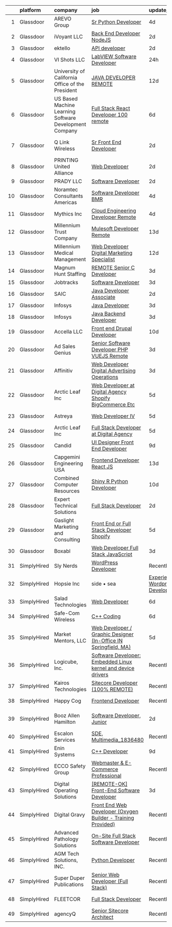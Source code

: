 

|    | platform    | company                                                | job                                                                                                                                                                                                                                                                                                                                                                                                                                                                                                                                                                                                                                                                                                                                                                                                                                                                                                                                                                                                                                                                                                                                                                                                                                                                                                                                                                            | update_time   | location                    |
|---:|:------------|:-------------------------------------------------------|:-------------------------------------------------------------------------------------------------------------------------------------------------------------------------------------------------------------------------------------------------------------------------------------------------------------------------------------------------------------------------------------------------------------------------------------------------------------------------------------------------------------------------------------------------------------------------------------------------------------------------------------------------------------------------------------------------------------------------------------------------------------------------------------------------------------------------------------------------------------------------------------------------------------------------------------------------------------------------------------------------------------------------------------------------------------------------------------------------------------------------------------------------------------------------------------------------------------------------------------------------------------------------------------------------------------------------------------------------------------------------------|:--------------|:----------------------------|
|  1 | Glassdoor   | AREVO Group                                            | [Sr  Python Developer](https://www.glassdoor.com/partner/jobListing.htm?pos=124&ao=1110586&s=58&guid=0000018113bee35b9e233072ec89438b&src=GD_JOB_AD&t=SR&vt=w&ea=1&cs=1_c83eb485&cb=1653893686523&jobListingId=1007892616573&cpc=9952A63AB06E78AD&jrtk=3-0-1g49rtos9r0f7801-1g49rtosoq0u9800-34f688351305055f--6NYlbfkN0BCLW45RZuRc772PykXY_iXs7CHdsEvuP3whbuRYvlLzUPBgski3_CRPHCklom68OvL3KnM_X_fkwMMdqwKOnhlTocy0t_uyQWnucOmXrMiBv1luTEZJX66s4bMsbSzNXV_j0DSjcU7CAMxzmCgY1y44yDy8TWYTBeu8fuaGJEzTExGj-2AV8GYlJ9xNTWO_Sb3YT4JJn2LPbr9heIglOqzDixdP4943iKKtCaN1BWFwvnK7oXJr76sDH6Atq6B-1tcL0pkrR_mCmbnDtboz1rROD2F11Aupe7gHSL9wMvXXVTHoAnA0THHMl7kzmN-dFGIBOUToqe1gl0ldsoIWcRALByprHJtqMbS70tgBjv0cU1ekXlkvNtj0nkiej2Fvr1dbztrcvq28AhGU3e5uQouR5ZeQ2LdwmypkHgCHYPO0zyKATYEE97AZLtpmnWm8IbDl38YfINAaoRjYxuDj8F37SIN1yagMQwXNfqKX3WW4qGN7vnGyGobmw7jb5GpldUuuxUsphYrqQ%3D%3D)                                                                                                                                                                                                                                                                                                                                                                                                                                                                                                    | 4d            | Remote                      |
|  2 | Glassdoor   | iVoyant LLC                                            | [Back End Developer  NodeJS ](https://www.glassdoor.com/partner/jobListing.htm?pos=117&ao=1110586&s=58&guid=0000018113bee35b9e233072ec89438b&src=GD_JOB_AD&t=SR&vt=w&ea=1&cs=1_c8f6133f&cb=1653893686522&jobListingId=1007898627594&cpc=7AD1D84939BBEEF3&jrtk=3-0-1g49rtos9r0f7801-1g49rtosoq0u9800-c31ee4cfa4448925--6NYlbfkN0Bs2Ofjd4OsgI7hEPIj0HwQ8E6hj0JPplSdKL0PTkrisDp5svAO3gy9WqkCxWh_9jX42kzT9IxjzMImroualrMDdta4yJFWZQeo5zlmgk6LOEJ3T8V3wlQcuDU6noQVMO4nRMFMBIveRSBiwKn8WXYH9cSCcnVNg-sFF3256WotZpkFt-8fqoReTzJOaaWZZPGMUJ90B-MOCm7oXX_gSma-41cto76dG5dpEqTjD1zdXOouMKWOq9gPy7StrRxECRecODFbo8KsOqmeCTGj5SjULM-xGeNF72kWCgIiM-BH8zCR9aK24puFvTE0DI-NcCEY2DBv9PNZxR3u4NwkMa3tR4xEh7dLACGdzGoeyICxko7GcUUUv_wX937AJYCFQNW9TrYwg48MVaVneOTpf47NziMs6kO5bpkLgv_Ni6zxodCvR_4Fk9yYONTsmr9aAUIlIhvL1cKiJDXXeUPD_TrtheSAnAMtbQxYEycyfkEK0TjgT05kJAPz_oOUbSvuD9TUKhuLZI4WPA%3D%3D)                                                                                                                                                                                                                                                                                                                                                                                                                                                                                             | 2d            | Remote                      |
|  3 | Glassdoor   | ektello                                                | [API developer](https://www.glassdoor.com/partner/jobListing.htm?pos=114&ao=1110586&s=58&guid=0000018113bee35b9e233072ec89438b&src=GD_JOB_AD&t=SR&vt=w&ea=1&cs=1_c11ae9fe&cb=1653893686522&jobListingId=1007898560013&cpc=34670CD602BE5E55&jrtk=3-0-1g49rtos9r0f7801-1g49rtosoq0u9800-499effc080e1b507--6NYlbfkN0CLjQmfy67UqlWxJvyH5uxFrQGBFL1cdeZdgq-fUlKTljvii19VO40o9hODfeR06z5VeUgGmXxwDd1apIz3q5bGrSyFsw2nVv8A9keZ_TV-YXdizNpzTxiyoEv-DYYeu7i0uAdRawfgv9BwPsqBCOdbji7-x1LgmFzzevUEsA-ff-qen00aE-ebt5rEZAWcOtpz8aIii8oTc6U1b4bsHDwQpwC2dPv3unfsDV-ljpyHyKoI67K6At538A6oISYUKwAKk75jscHRgJlaOdgvVJ8gSjye5AevLE3_xfKTVJddFgXxvokRGV2352krcxzkrszSw1FlQqvZtfys-YIZFP910hGghEKkJr9xgS6XstXES2rHo1f6g59JZ34s1-B6NQBUvkKh4dBVvK0qfZc6VXEp8-zbLfrrWmygl408Yz3sxe3gfuhmXH6YDlogNlW98hV643Z3qMP7kmv_77V85df2270ssD-bhY8vRpBa8RsrZRmwnXeHES3ScjR3gD_q1vU%3D)                                                                                                                                                                                                                                                                                                                                                                                                                                                                                                                         | 2d            | Remote                      |
|  4 | Glassdoor   | VI Shots  LLC                                          | [LabVIEW Software Developer](https://www.glassdoor.com/partner/jobListing.htm?pos=102&ao=1110586&s=58&guid=0000018113bee35b9e233072ec89438b&src=GD_JOB_AD&t=SR&vt=w&ea=1&cs=1_b11eae77&cb=1653893686519&jobListingId=1007900920507&cpc=693DC2A5C2508A76&jrtk=3-0-1g49rtos9r0f7801-1g49rtosoq0u9800-485cc1863e1893ed--6NYlbfkN0AY4guaBc_odNxnJHTncvfwFu86WvDwtbc_K-gSZc1x5Ih_q3JUlcq5DvrTZ3ggY3tshiZNBYfP1KfNbHrTV_aR9DRtSzy95jGuR3XGP0MZp0HpFzpkmLZ8SlvOny4o8UIz_9bYJNcS2f3Zk-LO05959jwF190g4DGkHrHXPu6Xv335EcYOBL6SVczGkbn7vTjlDs861kL4gjSMRQBUL2w2rt5kASD25kbpi3P570d9tdFjBZP2cBMIDb2w1XkJkv9PANP2k374GTnDwKD8TZ_W37HP1V58_ZkYWRf1sbB3fonH-M6MdtazlS_Yi3nsiwW3ETzyE_VOzDL0_D183DtHnpHFdrE2gZ8L-Fr6SSAz4Wx5GDsdNCXvV6Iari-idJisD8uD9hlMTHoutLa87L2UbboDkVgrMiDS5jBMTQ-BvJlLkhn-YWTkZCzVoGzSzptSe0_jxJnoLetiDqbnNO62VSL2-L4qhijz_ebR2MRJO_PdMwVmMByVo0A8JgiX8Vb3dP2j6iacvA%3D%3D)                                                                                                                                                                                                                                                                                                                                                                                                                                                                                              | 24h           | Remote                      |
|  5 | Glassdoor   | University of California Office of the President       | [JAVA DEVELOPER  REMOTE ](https://www.glassdoor.com/partner/jobListing.htm?pos=104&ao=1110586&s=58&guid=0000018113bee35b9e233072ec89438b&src=GD_JOB_AD&t=SR&vt=w&cs=1_344996e7&cb=1653893686519&jobListingId=1007870145143&cpc=96F8E6828E6A41D1&jrtk=3-0-1g49rtos9r0f7801-1g49rtosoq0u9800-8c72652d2de3cadb--6NYlbfkN0Dnp2LephtxTY1B2A7VcUmvmk8GRfnShLS39KpoUMWJLQ0obViC7tx8Ym6rWZ0XkFtFXskJN6u0YhB_JtnhyL_MUg5dxjzLcwnkBDxUlxpCtA8OxFalwu_E4e1aOuRg0l2dhGcseJy3frEr1WGkmRVeQwvNR_7iul-8xLy48amXYQcVP315a-PX5Nj8hDRJS01KXNVDHxKqmrrpoYICKmYSzOK-7mVDDDXr4woxasPa2KgZQ3JDMzq01UWQ_tcaSbGSme-BB9MRhohKM9nAyoot-xHux7SrkUQS8loWQpuOmi0ReUcIKwP-oznM6ZI9ZcAcVeLJMBdiH4mmQ_oXzD5QtbRFMd7mpAgicXahIwiujlh05QafQlCJFqsjv_i-2hE7VN3scgbXvUdkF0kvXPcuZFw51eQ6Jw13VpY6Ds2RbG4ASWIH4y8UzuL1QNYoSAo%3D)                                                                                                                                                                                                                                                                                                                                                                                                                                                                                                                                                                                    | 12d           | Oakland, CA                 |
|  6 | Glassdoor   | US Based Machine Learning Software Development Company | [Full Stack React Developer  100  remote ](https://www.glassdoor.com/partner/jobListing.htm?pos=129&ao=1110586&s=58&guid=0000018113bee35b9e233072ec89438b&src=GD_JOB_AD&t=SR&vt=w&ea=1&cs=1_fc56f9cf&cb=1653893686524&jobListingId=1007885699412&cpc=149B3D5996025BBA&jrtk=3-0-1g49rtos9r0f7801-1g49rtosoq0u9800-ddc8e17717378d8f--6NYlbfkN0CSV-gn3IqUyQ72S4DWqRNAWMOMkRukKFbbT1DZK8ueMgLdEnb96pBUgjiwA2JbuNGF0SpPxIIV7B10Cj4WLKlTt1pzhImccnjro4QjdqfPh_EcNdlNbWK3fYQw_a9ygKSY3mMBiLpWTjHQaXpX3fHXhGbYyXvDrVYDS_01Mmg_m-mkTCuoTKVb7FVSkXJChXyaAUcFnZ_H7ESXPc5zrh1hj2h5yVNJWigAL_ljKtl3KD2uHbQZHhhmjU381aKr88MogOkadB4Cko-Nwztldafu-JFGUxOhI5KaeB5OStErcRgwxhN1oaYf4RFu0xrho_b8DSio3R_mLdE5wvvALmgPzteTvnEYfbe5RRyNK__jSv6Y-XPfgY64nMAxSQysbTMHPF7mpiNEH1MrFnJPdNHV4UiB_8tpekIhVSeUgI3ljRKVfTtGX9b4x7zfbzwEns8CaDzWzB3n7oWhgrVvb_Y999wCfYqHkdOFy0bqPZG6U19cJuouuibs1XjNxUPHRZ3APFImWxJ5qRs1Mmww4fB1)                                                                                                                                                                                                                                                                                                                                                                                                                                                                            | 6d            | Remote                      |
|  7 | Glassdoor   | Q Link Wireless                                        | [Sr  Front End Developer](https://www.glassdoor.com/partner/jobListing.htm?pos=103&ao=1110586&s=58&guid=0000018113bee35b9e233072ec89438b&src=GD_JOB_AD&t=SR&vt=w&ea=1&cs=1_e2e6db5a&cb=1653893686519&jobListingId=1007899211822&cpc=601A4E6CD41B5281&jrtk=3-0-1g49rtos9r0f7801-1g49rtosoq0u9800-ed2c635e53c5a919--6NYlbfkN0C1n-7uwLBmXreK9Hz04i1NaXR3ByHk8AHoFYtQOHcuct8v_y8Q8Nx7VN8nEPBN_jboIi0IHUUn3UfwUUKdVW2VhENeeKnEx5kMZjYaVGmfZkc0yAv5v91p0Xw3eeruN3QXteC0skwkNIveu6TFRC0Vn1Ak93wupAfGKu1wfqPcmKw9eYs3q2-mFLvzmXnT4M_tfEuzyP5vcbefom-kHad5XWLmzQkvV4oJjqwoT95ViFFgsz0kZwipWmCQu6hfMn412YDAt7octjkui63xmWTMBLrU0k1x3h8uE643ZW5pzRq-40JCVYoY3Gx-ENDieADA_5xR5AXM_OtXG7u-VAIzpElCnjB8icgjKq87gHmfGW3dD34bs63PK0eHFEZ_Gq621zxSDGmXYOq7XX1cHU0onFaGCYMuI4eHkHJelFGToI84avJ3iOkYzo4ZAWUOUzkEfyV_3g_cmXv7T7DR950uxLhYViMcpOhnroR3k5xev5FRKgOm2uS_xM55ZFFqmPUvd8NbcfDQIA%3D%3D)                                                                                                                                                                                                                                                                                                                                                                                                                                                                                                 | 2d            | Fort Lauderdale, FL         |
|  8 | Glassdoor   | PRINTING United Alliance                               | [Web Developer](https://www.glassdoor.com/partner/jobListing.htm?pos=121&ao=1110586&s=58&guid=0000018113bee35b9e233072ec89438b&src=GD_JOB_AD&t=SR&vt=w&ea=1&cs=1_76bde718&cb=1653893686523&jobListingId=1007898385089&cpc=AF02A54CD0F60729&jrtk=3-0-1g49rtos9r0f7801-1g49rtosoq0u9800-dc81e49fc931dd62--6NYlbfkN0CRj-sOtPusTLJq9MblLSm6Cds9QWEY5eHHm3cA7ZelnFRzC79Q-ko1-LazN7AL-IGfamo1ZcxnpDw7aZD40s5A8rpCvNB6w3VlgB5HW-HqSTLgjU0um8546ZPGPmEBQ782FxJ-OhvmLxVZQojgLs1JmzLimVPSIol3M114wpxtD0-SvkhtldW0v23vmkd0BcWty-3qCj09G8una1_fvi3nZbUsnPPh_BUK-blSGJ7NuZPXGNW0yZnVx6MfuLDEYDu6vAJAngYRpHqNqziJVkNsgrQPY7x0GTLBBx6uz1eASrF_Cd8HOhBFg7rHhFj9IBu0FOQTgQ3lmJB1jwL1dvPXEzP_1M7UP9PhwnbqZ1O4uiTAqlz3QM2F8RpSezndRzWAmeSzrRa_EuSk9CaBSG4bRFSm2MIokNxdijfj71OLmLIjnc9TGe8rAaXf7CfZUWhT6Cd9gT6EpYG7cmbdq-5dQWwmYMXNEJ_X9X5KKv2HybD0peUOR7RJ)                                                                                                                                                                                                                                                                                                                                                                                                                                                                                                                                       | 2d            | Philadelphia, PA            |
|  9 | Glassdoor   | PRADY  LLC                                             | [Software Developer](https://www.glassdoor.com/partner/jobListing.htm?pos=123&ao=1110586&s=58&guid=0000018113bee35b9e233072ec89438b&src=GD_JOB_AD&t=SR&vt=w&ea=1&cs=1_c29df1b8&cb=1653893686523&jobListingId=1007899234090&cpc=DE56C24FF6DEC286&jrtk=3-0-1g49rtos9r0f7801-1g49rtosoq0u9800-e235f5c148da9244--6NYlbfkN0Az4JpwJVrrADXu_DWxmLyfhB9mRULV47dHxhUQSI-PgmURozpRjfO-WvnJiSuTa2CLcxPPEk4fywdmqRpgMPtTOMzpC3eyQ5Y9LecCKVYrKbiUGjJ3GkCcZ17ev_LOtX-MpebN-puXcA0-bPvwBstznC4-upckLMOBsxZGbds7snIQnXC0SOaDRpyvpUXQO0Pv6lWgDihbYH8ft50iQp30klvlqMOzdk-APYuAgsOUnlaT3J2xsGEgTxUAAZMAS8RqgZiBFyn52FKA099S8q2lNvxn_uih2dQntMcQH5K6WLMOcTALzQfMoXpxqX3Wd4g4HKtrPOgE5RGKtB5UEdvt3rrbBzyoajYAeUZdHwIHinOG4ZXoSCxiFJo-rlJMEA-IupJeBLWC33Iljn8CNoJUbJTstbjUxQZWE7V7Rm0Hjp0E5U5HRyuGttw6TjRNUYE0dF8A2Jtio-oMvez6f0vXnmasnYWBa0a0IRzZAfvlM2uPlvchJwZLFgo9jHKbsJU%3D)                                                                                                                                                                                                                                                                                                                                                                                                                                                                                                                    | 2d            | Remote                      |
| 10 | Glassdoor   | Noramtec Consultants Americas                          | [Software Developer   BMR](https://www.glassdoor.com/partner/jobListing.htm?pos=126&ao=1110586&s=58&guid=0000018113bee35b9e233072ec89438b&src=GD_JOB_AD&t=SR&vt=w&ea=1&cs=1_eb8f95a6&cb=1653893686523&jobListingId=1007892674761&cpc=E521981D00147CE2&jrtk=3-0-1g49rtos9r0f7801-1g49rtosoq0u9800-48511051af68cc2f--6NYlbfkN0DP5iA7rczblxWEmgIPMCbtpntgjKYhcofeH2wrZYmOPqkjhZQvSyVW_dxwzepuYH4hstffnADYvZ8_DAPfBD_Iytyt7NYX--aevAD1CWFGEtg4nAcFczDJU9EwXNFy3B8Bwm7MsPGphyE9mIoGtkLO4L9Dh8nQNzBi_EVShwzmN5A_Ojf0e0DbUibJkpSs_3gqXWCM_-1WnwEswopCWrRXhDVPfIcO8KAsFZ9U-GZpemrFc4Da1R6s30AqXYUgvU9YxjwQV0owNnONOqtTw7oLxsrtkAOtmqZzrfG9j4tbsmITBZEqAqZ0A3FOive4ur_osbFTr7NcyrxBvy-ndwNjdw5FupWeDhtCpCvKV9O_rzQCniVgRjodmQVe-08U8hecZDqTXQcSGTesreSjx8K88Z6jESHXLkqnK3bIVuV8yF68efJCrv5lNlJVHCkyCrwtu3f3J2ow9fNksaV5K-KL4hcnaEKTIXMre1R_6F_fmzC9KcEZGliYTMk6mji2sa5vGztAGJq-zw%3D%3D)                                                                                                                                                                                                                                                                                                                                                                                                                                                                                                | 4d            | Raleigh, NC                 |
| 11 | Glassdoor   | Mythics  Inc                                           | [Cloud Engineering Developer   Remote](https://www.glassdoor.com/partner/jobListing.htm?pos=115&ao=1110586&s=58&guid=0000018113bee35b9e233072ec89438b&src=GD_JOB_AD&t=SR&vt=w&ea=1&cs=1_6e51414b&cb=1653893686522&jobListingId=1007892866142&cpc=2187E14FC6F1B769&jrtk=3-0-1g49rtos9r0f7801-1g49rtosoq0u9800-3e0d522f6bf833ed--6NYlbfkN0CgQJE5u0W1de5YByp_XcVos34ugMuJ0GYWcyCERFOtZfKmRVqZ9Cw36sMd9z08XHleJ-muFSdVQuJK8LGEKmSd_IPMO-gVgqE4-8m95flZKcErevrHyioolIfJUwqv561AE1b7-TvlWfQCIFR-iIhUhqdE06yVBEqEEFx99CXt7HYlXRSjh8P749zQpx-5_aunXzI8LJ0zLGei0OzkHV__uJMuXadvl0dSjo_hX823r-yykrujeXID1NGqHl1EHkPJUEZ1ggxLtTzhkM-ZS9MF0IQFkTs9FJotItQ03VlWUtabXWSgEJqtYQKDyL2HQ-6fdVLW50OkFfGS2VWycXqLtHkxuENelPReD3b55tGCZP6ozPOMyIDVuPSZXuN6UltYee_52cbrLxl3AMpHOjg2upz6_lurmCWW1JqARM7b3Wz0zBrFk_V51bsujfjYCU2Ba3nexY08vL_SJCd-qsl1Sdddh7zKx83CPPhSW-6rvfjG8F60vNO0a8vgpfNwnwLHcz0W-gbO366AEdWpkQVy)                                                                                                                                                                                                                                                                                                                                                                                                                                                                                | 4d            | Remote                      |
| 12 | Glassdoor   | Millennium Trust Company                               | [Mulesoft Developer  Remote ](https://www.glassdoor.com/partner/jobListing.htm?pos=116&ao=1110586&s=58&guid=0000018113bee35b9e233072ec89438b&src=GD_JOB_AD&t=SR&vt=w&cs=1_da82d45a&cb=1653893686521&jobListingId=1007868541025&cpc=9EDA28EADF1DF7F0&jrtk=3-0-1g49rtos9r0f7801-1g49rtosoq0u9800-1a1318544031b412--6NYlbfkN0BwIStoljkgNLQ_aaIvu2n5fELbYajyHAh3N26XwBNPgLJpW2nVmDN9_AV9NeK8dV1opKRavOBDGd3gxo2dnUc-YkvySpbWo4_6hOZLIgfuEZRPqGEKvsAU-bpntV97BqQg_LzjH3bkOelyGANgCsQTsDTsCFQwJeb9R7xL4wfky9DK3aArgEFJrQPmlNvo2gbO-2tctphCYIYMGlT4RC5F6YddCC8TxyTDR4vhcUlkyMW2oLpFl1gCjFepZCuf27nzurnF_TztfhKlW7MiL_0BixeYn4Z99ULCMlS3y7GfGBtuL1grwgTpJCcBoSJs3383l8oPgtRUbjcnCWnJJHY5PSAbUw5Le3NLbQqmPUgktmG_hHdOyIL9J3anP6oyR9IRpTOuxFiLEOSx4V1PXMtOLK4bzcfsztNRicgGMrWXHzKLLdZDMJhFW7NHI5nl79E-z3eBtHgr92ASG8A7sHV-IA3iPs__q9gX7mnWU05U6qGF99NH2fYAaWEL-z4Y4UZMR_qv_K3sexAlRiPBlLy26zAf0wnaxUqvsKrvIumniQ%3D%3D)                                                                                                                                                                                                                                                                                                                                                                                                                                                                  | 13d           | Remote                      |
| 13 | Glassdoor   | Millennium Medical Management                          | [Web Developer Digital Marketing Specialist](https://www.glassdoor.com/partner/jobListing.htm?pos=112&ao=1110586&s=58&guid=0000018113bee35b9e233072ec89438b&src=GD_JOB_AD&t=SR&vt=w&ea=1&cs=1_de9486a2&cb=1653893686521&jobListingId=1007869986025&cpc=7F406056C5176881&jrtk=3-0-1g49rtos9r0f7801-1g49rtosoq0u9800-3759dbe9a4ce3dae--6NYlbfkN0DudeOlpYjH2znl6O4VAEvkbgsbUODH6HZ0M1jTGfOFLdLGHo_quX3kksj6Sw_-o-f20h09_Oa90Z0g2M6L88BT0w7gjCunakcp5p5qTsrye5y3ECCOdSy4plnrYOLqIZFCMOwjWA3vo1saPraFjGFBsPWUtmrl7IbQXbkZ_VOQ0K3Yp4oFUqLtXr5nxpLKDTKaB0dbR4uXJkeXhuSAh5htuVdDE5OzLIhP7B6Yv7QQzEsaS3zegxAPFt-ujvbq7ehJMJeGYgRb0l_wL7IZOSRZCGRWAHLK6i3hS7XBoea1_ky-t5_RmOV6El6QVKxdAJDZkE5a9o2-h9wYtmzqZH382CqkZOFj1U8oQ0FpXyJj1igd0rzfj2h71-wWn-JGjWOQJCFtHVZZ5CCmVF2IHcrtKQCQMryYcovs84OqzcJRIFdWCkICmFV4k-mBzlm261qPU1cAiwHVInP_mPq70RUHOOVcXp-6oyat8O5ty6j3FWO_hW7Su0qkfUvhhoyVcRKkwb0_gyeoeMc4vNU3776GYzssqc-1dPg%3D)                                                                                                                                                                                                                                                                                                                                                                                                                                                            | 12d           | Melbourne, FL               |
| 14 | Glassdoor   | Magnum Hunt Staffing                                   | [REMOTE Senior C   Developer](https://www.glassdoor.com/partner/jobListing.htm?pos=105&ao=1110586&s=58&guid=0000018113bee35b9e233072ec89438b&src=GD_JOB_AD&t=SR&vt=w&ea=1&cs=1_3f85b1f6&cb=1653893686520&jobListingId=1007895703422&cpc=B570179B49F70162&jrtk=3-0-1g49rtos9r0f7801-1g49rtosoq0u9800-5c8d2ca6aed499a9--6NYlbfkN0ApPMyXrjGHNZ4HOtR5bp3hW7-r3UAVomwaSEEjEZthep-agx4oXSa08i7oVUDa4fdpEF6mbITvhwDlNrvVNhxfsTx-J39Vcns4WqK86tj1148_EznPhsx56KjHykb2GGtUxZJIxAnyn13CHKeM0IdrILnB0fMNxNkYyFPSrQu4gliDPcKUXcmK9pj3_GWPqYEyARCF5ODXxkodlTHcZyVJgeE-fH9GTbwQYiue0sDc0LsRxg8rhBOZz2Hn9MTpHCvs75rWh95G-_42q2N93mEfkpXDxfSrIE6crFKOu7RHBxHM2boU-pIalT_YWHHpLX91HRH-gZE-1-3091TPnAxJ5GrKOwzdVgnJAcQmChraMHNfny1ftst4KAK5c8-0T_GeXHR70MrCP3QQQqBrjhUo7KHKKG0DmRQJu7S_Fa0fOUzSKBoOK161nHXAwRzI-o_cWAPCeN8_uCcOJhh_Pb9kehMo5I8BO8kZcBiP-b-pVKnr4l2BAEZxaKQFaArhm4ZDI_nK0S0pcc8Qc-epGMQc)                                                                                                                                                                                                                                                                                                                                                                                                                                                                                         | 3d            | Remote                      |
| 15 | Glassdoor   | Jobtracks                                              | [Software Developer](https://www.glassdoor.com/partner/jobListing.htm?pos=120&ao=1110586&s=58&guid=0000018113bee35b9e233072ec89438b&src=GD_JOB_AD&t=SR&vt=w&ea=1&cs=1_1a95ae54&cb=1653893686523&jobListingId=1007895494832&cpc=71532419B2302243&jrtk=3-0-1g49rtos9r0f7801-1g49rtosoq0u9800-b90f87937bde63a7--6NYlbfkN0AM-MkqZ0hUtGiVdHIrk1Eibplew1JWmLuun28b0xIKH0ePX5yctfbTl_s6Ocw_2-0-xIqjghaF4LXDO6ITXPBnqxH2e6mXZKcugSFT1Cjd13g45sWuh6ps9O4dmpxOfbAIXdb6nE8kJ091B9aJoqk6TW0LEtelfG8_1_RrpdY8h_dvRtL_-GOmsJssV_-LI1wj53Uhm9cyVEaFt0Y8ogzev5YxB_NL7ijEZ1HAygHF0lSP38C1EeO-FEgdm0U9Na3mor83Q-Pl6eyCUZb7UiRHE0hzows4O8mTuFz_KV6tHFirqEQGeny9TQoc7rn_KQ_8KG0eL-T9dlNU6pnOWGrZjhmyiQz4Ysg37oTozxyDIAeg9jzwFm5WHYgmh4mVoBel0mpWlD_mazU3sLyNhCNKx2nvF_u_rCk2xAVTVT7DHQlv_HkYhTJlAeOyInj1wlQ-G2BaZFFtKhnAv99wfYZy9uoNv8rLrogfW_LHhcGGwdzUIRs3yUVKuTKuuCOaQoY%3D)                                                                                                                                                                                                                                                                                                                                                                                                                                                                                                                    | 3d            | Florida                     |
| 16 | Glassdoor   | SAIC                                                   | [Java Developer Associate](https://www.glassdoor.com/partner/jobListing.htm?pos=122&ao=1110586&s=58&guid=0000018113bee35b9e233072ec89438b&src=GD_JOB_AD&t=SR&vt=w&cs=1_e8bb2508&cb=1653893686523&jobListingId=1007897899695&cpc=FB7E4A1762AE5BEC&jrtk=3-0-1g49rtos9r0f7801-1g49rtosoq0u9800-df0c66395f7e78fd--6NYlbfkN0AauYDK0PcpkAAwvqsYr42ytNXSoRmB0ySYhRIkJ-ozknMmzV10mP9D-ZXILu2789aPPnKN5DUYswoNyPUMPZpFXR2l8nNDNtb9X79hSBbVTB2xXE3eCt-xtK3o-bVb1XYUNZkVRGGbSeCDdEmcEriaThZizcXO1NUiqvsyQZZom6_a0LwvMJ68cgL4eBD9djh-qMnTLKKVugmE08T-Nl7odJioMjPH9imfuIoNE8ObqtvyaHeRMkS8Set8Z2sML6C-YXCLUZE45ZhtMi8oWKJv2-JYpTK_PAlbpHkoIePqg7pXbnOxOCp1ZaicEUR-4kNP4mnRdGDsGJKZsemTn7QH12WVCQy9RLH5TyjwIfd-qqFjYwd4WmaCbAw-aAsGxo-ddlX19vDrs_c0jkv6OOdGR-3njFdVoPnZsxonpKHhsjyUhntxcSrnkbUr_2_IZVXkg3tqWK3OPg0cvGkFfrZ3rBdPlrB_5blL8gK8fOyAqpUVYmH_sjiUxlo_kWLDq-gsA5ma9KQJ4iICsueWxuPn0KKBBwMTDtmnwO7KNsFTF-PLwDm4Px-G0hwXSOeZQZuqNw-nD8WEOSwIfi3y3bqGLrzyn7S8BrxaDnGTiODeAIe3Ei0cr719Oj9GBdV4KVTFfUgBE-uOhBFNpDBFc2YbyK0AyBtPOX8oVt8wEx9ueY7ooxHMr7m3dVdcG3XOVBlsEqn9K_ML2pMYh9RJ1vPmFJhNKqAQTj3J30JED3aJQOgu4SxMleaxXaIahH0Z4lvz1vsxKpZYvuYloJR3ChLqccLoyni07XnC8-VfT3ugK80HntPHH0DrpmFQ8Xtxko3AuQEfTftwePHt7pwzoW0HkAHzDsuoSEaPgCpQc3mJQaOuvWX6dL3kOBKsTRunPADyIRfXlawYP1rHl01P56VkuHtqdl2YmjTRcFw2ekNZXuba6Uc5lrZEF0YGvksnNedCVyge7ADLKdB0D9ROplGzquVc6ZnxyQynKSuic5hUz1ESUALhOuwk) | 2d            | Ashburn, VA                 |
| 17 | Glassdoor   | Infosys                                                | [Java Developer](https://www.glassdoor.com/partner/jobListing.htm?pos=108&ao=1110586&s=58&guid=0000018113bee35b9e233072ec89438b&src=GD_JOB_AD&t=SR&vt=w&cs=1_c3b4a740&cb=1653893686520&jobListingId=1007895339444&cpc=88FE657033F128A5&jrtk=3-0-1g49rtos9r0f7801-1g49rtosoq0u9800-f4696350cf61c30d--6NYlbfkN0DFi1nmQQWK2fa3N4W3y7EUOEocZkWPqKP_f_xZ7ne8RYyiBexNq6zqytptoXlD7drvVxV0FGbrfBVWFL0rZqqvsriSbUOEjPW31YwnQMBwwRHlaHoGFjNsvuqMU7HzLCPEeRt0rf92Wcz7DRyvY1J2QXiGprZrAZc25oVsvwt6o8Vc_AyJzc9ePXvZ3gLvG5nuUhlgNTCzSq-I4B7BZXhGNwpi8glCU2fyTQmjjl-qyVOKdtp_JZhjjvE1Mh0-MUX1jJhJ7fOmvWBiB2bFGkFdMt5Z1PJC5t9pHSi4YY_XlpZ9ZoRujyR0NY4eugyNrl4cwTxMGQWSJ4RiERqD_w4rzQ9EbvwyvdaHlS7iwWekRt00SukpiDo1rEAuro4sC54I-vADCelPHKtD0nSULFrGz23DxPFUtj1r1BE4ptYZAgswIKPe8IeNaEifzq1amKTWGRwVccZAvsvqU1IxqtLL2WHREUAWF0WGjP0iqLM_AX_CUO7eeay3AiM3-kDVyeL1TeCZE794aRNrR0F7RAu9fwPVBVERG0kt52k-7IPzKvi-3QyFmbtDjFl-IejNrEb9N7k0VHo4Zg%3D%3D)                                                                                                                                                                                                                                                                                                                                                                                                                                               | 3d            | Remote                      |
| 18 | Glassdoor   | Infosys                                                | [Java Backend Developer](https://www.glassdoor.com/partner/jobListing.htm?pos=107&ao=1110586&s=58&guid=0000018113bee35b9e233072ec89438b&src=GD_JOB_AD&t=SR&vt=w&cs=1_55110479&cb=1653893686520&jobListingId=1007895339439&cpc=83BAEFB8A33E57F7&jrtk=3-0-1g49rtos9r0f7801-1g49rtosoq0u9800-c0ebeda907232f60--6NYlbfkN0DFi1nmQQWK2fa3N4W3y7EUOEocZkWPqKP_f_xZ7ne8RYyiBexNq6zqytptoXlD7drvVxV0FGbrfInt4uFTd-1_qViaTxVXPRvEOo3fgnhFW4FaIVrgRQVMmdvYcz_QRi-Pxx_eCmy56QyD56r7MB8dK5PAzJ5S0CsxaYWgDP447vll1vj9ojQ98wHg5132Y_Ce8mk1e8NTYlmiHKy9sNVfgziHcFxRn5ajYIvx_ItZm_WYYbmt2dEOxVqVdu0gwH1_OkK0nP74zsRZnHjMGL9Lua_2MUSVW87WpByzValnZlaane11JgtjIxW_LeXeo22wIa2bXqc4dC9GEK1q746Y0Vmgq8iv8h4PzoLuM3agdduax-RGVox_zYiD8I55stoN69k_oM0WOHbY6Z5J4wyjFEooHzznHaXszYRDD-NgtY44OfV3clo0aVnH1_vac1B1FnzVIdFXkxBmUjOpp4iWMHv-dLsVoY0iBXEkLnLjH7bkT7s-_viihBo7WSNkj3V1RXnm_y9bsCr2FqQEItqiNXDbPPf4wNoHBVO2CQ9TiX4UoLK2sWQeJSQVQVNkvPbjIRjHvFdTmg%3D%3D)                                                                                                                                                                                                                                                                                                                                                                                                                                       | 3d            | Remote                      |
| 19 | Glassdoor   | Accella LLC                                            | [Front end Drupal Developer](https://www.glassdoor.com/partner/jobListing.htm?pos=106&ao=1110586&s=58&guid=0000018113bee35b9e233072ec89438b&src=GD_JOB_AD&t=SR&vt=w&ea=1&cs=1_68a1d83c&cb=1653893686520&jobListingId=1007876679166&cpc=43E37B7B5399EAEF&jrtk=3-0-1g49rtos9r0f7801-1g49rtosoq0u9800-7ca0abc58c343d2d--6NYlbfkN0CZ3MnJwZD2oEJszRaUEoyn2xhXWeYu79_Wg03eExALOR446JbPcveIQJyFvwvyWxaJVRe1tzaTHeRVTsrt4fRBhIOPl2xhtCPsgna5DsLoZuPMECZdS-pJiiY5Ve_sSGZVi9Py0MRI323ohsTLo_sWlG0qdVvjNJkjz7QDYTFw9M1V01d8hiOq08KRjUVg3xJJSB2ZqCWwuKkrteEA8cZ_71zL5azQh1SrfM68-jqk2pLR_mvn5UCZDwEu3hCE75IOn5zvZHt83-lvUbXtGRmhqpccT3svpaGIdiJVGMX0vMhi09OhEqzwllBeQqHIzHiTgYzJhkDAtQwJl6bwOBcrYLW-965YV8UfdzVS7V778NyEHroxTYdUPqTRpr_QLNCNCSFe7osJIU4RsLlEf7YtB19jBSrPEBKo0gg3BioNN_FwPz6mkYrIM1p7ShRw7nxaXS8jNLts7UaPBv-P1fDKOmzzhaPOc1Tt3Ed7Os6yS2q_VKWe6_e360IIf0wcWTaLKe_5_hMsMg%3D%3D)                                                                                                                                                                                                                                                                                                                                                                                                                                                                                              | 10d           | Remote                      |
| 20 | Glassdoor   | Ad Sales Genius                                        | [Senior Software Developer   PHP VUEJS  Remote ](https://www.glassdoor.com/partner/jobListing.htm?pos=113&ao=1110586&s=58&guid=0000018113bee35b9e233072ec89438b&src=GD_JOB_AD&t=SR&vt=w&ea=1&cs=1_5056f9c6&cb=1653893686521&jobListingId=1007895537556&cpc=BCE4811A78D39AF3&jrtk=3-0-1g49rtos9r0f7801-1g49rtosoq0u9800-98d370728f729c52--6NYlbfkN0CnuZqHB0fw7qMnYaPcmJwEEhiN8GGpVqO0if3u8nDOuuKrZceSCTX0MNkTfpjoge48nVZr9hPtB5LzXromZ0yCT0qPeaMF_n2e3HI8ewNSK9Xyw_YnmI9TEIaqGJCkj1Iki90RO6fnx5li4qhPlZBHUXzar-BvfEVkU-G9qDNl84_eodL_t4QhXpAp0SnwrNi6XS1Xo6Cho4mqHaaqTsFKRHc3S6LajkeU0apseFmu1cTMqEz2MI2CdommrXyDWTemQjKRSTVkyj_D4PqGfVqzmVUQ4D2zZ7jn-wLqbKMd8OCwAxe3ZLRJxBWqORDeTo8hd6jocK01VTVBim5LgGr3NLxrIV5-_H30bXgCVak185t3cKEALsfo7GSPy5T7fzgy9Iv5Ozp8TTTLVlkjy7MGB4L9A8aMIFQfEbKZcMm0_u20TukGyVR844e0zeWqlw2r4Jesg5QKxml9UoDoUeNvtqhgMBx3v4V9FKfU_1a4Djc-oClZxebB_lCpGfOHIvKJa_fbDNiEgJLuBLdJReAtWkyF_QA1kVc%3D)                                                                                                                                                                                                                                                                                                                                                                                                                                                        | 3d            | Tennessee                   |
| 21 | Glassdoor   | Affinitiv                                              | [Web Developer  Digital Advertising Operations](https://www.glassdoor.com/partner/jobListing.htm?pos=119&ao=1110586&s=58&guid=0000018113bee35b9e233072ec89438b&src=GD_JOB_AD&t=SR&vt=w&ea=1&cs=1_06641aec&cb=1653893686523&jobListingId=1007895551896&cpc=D3E44275D43A938E&jrtk=3-0-1g49rtos9r0f7801-1g49rtosoq0u9800-25825ff8010d79fb--6NYlbfkN0CEeptSDSJRdFHdgLdSoRofhgpR0AjgnI35T88L0i4sBqovLyy3Y1urXYul9N24X9EMKJWsGVuiiLVTazFMz2YT20TdSIW5VJR-wU_WMYL1FAlLAeC_YCRjS3kDFO2_fiFKvsDiLhAEsyHKeRdEppoyo_9_XeYfgfZbeh_HJ973gFXcsrwDPYgVXzqWySC4jZdXGQq6b6iaf4kbKDM86xQFRvOJRUEx-lEH-NN7pAbjXfTwaWF_Dkkk351P-0W4CHVW5SkFqztZwCInw0GaY3Lp5PkgNFkPImdt3ipqkGnQMkgjGreiXYJxxw50m7JfsiusgFAEGYxyJivRUsx7PlyMwGwit5ksAdBgciyZHG8TQciAZKhHz_FUEqsK0W8u6UdF1uCzNnKTXqc3gsmfZ2AcwvbpQ0dD4ml5Olcb8IFUZtfRk--inxMaZLIfuNSNYf4NtRhicpecMw%3D%3D)                                                                                                                                                                                                                                                                                                                                                                                                                                                                                                                                           | 3d            | Tampa, FL                   |
| 22 | Glassdoor   | Arctic Leaf Inc                                        | [Web Developer at Digital Agency  Shopify  BigCommerce  Etc  ](https://www.glassdoor.com/partner/jobListing.htm?pos=109&ao=1110586&s=58&guid=0000018113bee35b9e233072ec89438b&src=GD_JOB_AD&t=SR&vt=w&cs=1_b6780d98&cb=1653893686520&jobListingId=1007889589877&cpc=C5F9C09AE97B3D2F&jrtk=3-0-1g49rtos9r0f7801-1g49rtosoq0u9800-c124af17fb860030--6NYlbfkN0BRhiKLDrkt0KPgqSD4-tjrC6mP6XCX_E8VZV6GD-XSQdG5ajkUiVuxdxELvoyHIJYtn-dGxMoE4LDh7PPgioNHb3hl9LWLQPivZ-krc_LrRz1kVMl_E721rZjSOdVOaa-1iWSElxmRWZdqLVcANyB7eIXILaHkjWEMzqKsLtgKgbGn8FAu7SFYM25K3x1X0SdE1sQHz-SSy0RNuscoQ218KmHaQqiv1EieaHdtXoMiqf34r1luZur_yRIF5P9-bo4v9Dzz-Uxh45nKvROI5pO0kXfYYKHIEbMvXMoSW3Vs0jd_pefO6zhBtE-iZQAZpBhV4QrMIkO9wb4RabjXxfzUgGDnrt4zqGA3VGlPIcqTJZu1eOn0MkfAUsRjargz6R4bH5gkmRi6lcU-bMfnGCJpvRu_hxabQdJWhNq2UQ5Y4-ABk9NEsBtuV0EsLLRI9x_yUy5S5MuMTLdagquDAZ-ttaitn-Gz40i_yqwPzI6DCDrybMi6jLPeXWX7p9FzkeI3t8hw-ZM-snLxMabKAoab2gnvKtv85p4%3D)                                                                                                                                                                                                                                                                                                                                                                                                                                               | 5d            | Remote                      |
| 23 | Glassdoor   | Astreya                                                | [Web Developer IV](https://www.glassdoor.com/partner/jobListing.htm?pos=111&ao=1110586&s=58&guid=0000018113bee35b9e233072ec89438b&src=GD_JOB_AD&t=SR&vt=w&cs=1_b163121d&cb=1653893686520&jobListingId=1007891098188&cpc=987D8AFE463DF687&jrtk=3-0-1g49rtos9r0f7801-1g49rtosoq0u9800-b56f5828b3e5675a--6NYlbfkN0DzjjkR96VRVgqXxFjgOfQELqd_1fMsUbAVT_-mHoKYhZ9_EillxVXXkJmMq0jSsymcsyBzi10ZUphSc-BFlBkP5m5yduD0o1FRqeam6BXRAPAnA8uV1WBsinX-nLMHkaiRkp9EhigWo_I_43HZDxKLOIXrB2353EJcN37q-H8N4p8xjjSAl-MXe210H1UOG_g9EUwfJ3nlAZ_9Pld_IbTqXTWH3E7PV8Bql0xQBI0aQgKhui62PuAbwVjSWSaQhWMi2RveCzwri3UpDljrJZpC0azdObW27P7loFcZL_MOxi4Pgzcm-GPg1rO7_q1iMJ9MuLxiU6is8EVGqp_5xHk_Je0ZFP32KXfQB4-Hzyt92yDIxEh96ZL2p4SQBS9neZTxIr177hiGRzqXMex4yuRgewl-b-mhAxVf_Bw5KCNcznkctuWWNttuhQxXNffddee9XfD-woUaAU-p0Y3aGucD9XojhcsKRMfWzOWqYrxmw793zGA0eZepq02UQ5ZcBJy-VFtyEMCX60cZtZRUigWb2pmzWXludjw%3D)                                                                                                                                                                                                                                                                                                                                                                                                                                                                                           | 5d            | San Jose, CA                |
| 24 | Glassdoor   | Arctic Leaf Inc                                        | [Full Stack Developer at Digital Agency](https://www.glassdoor.com/partner/jobListing.htm?pos=101&ao=1110586&s=58&guid=0000018113bee35b9e233072ec89438b&src=GD_JOB_AD&t=SR&vt=w&cs=1_4f3071e9&cb=1653893686519&jobListingId=1007889604365&cpc=9AF91982B5D3F116&jrtk=3-0-1g49rtos9r0f7801-1g49rtosoq0u9800-ff8aeb27d06fa5e5--6NYlbfkN0BRhiKLDrkt0KPgqSD4-tjrC6mP6XCX_E8VZV6GD-XSQdG5ajkUiVuxVHj3H0ODCZ-Goz7LQoXZ-OvStn40N1_OEc2zw4h38LlruHMnQ3TG7wImikDEWBfwtnvyD-reCToq99Xl4eXYauIyMeBRzI3J2yBkAeOELVsc6Do59Xxl3syRfEQ0jYt44376kUboJsA5V4HgaVfaBOsfH-YMHy-OQ-Eb432NtARQh_SWZTOI9bfzBa9D7SoLEjHcV0hZIu_4xUN3lEeN4WF-NTkOlzVfgpmYn5tFxqvTVsujLWsa2Zra1zyGQU8Z-fa4ZGGyTNqtHRKtE75LgYWoF1v9Yi9BTcW2Sif8GW9yMvMuNC07wFgpqHNHQz595oKpa9NGh7PoA9Weqv63npTbLx64W3CWobQU5MaqOg8uTdu40o5mo0IHuXEWC3Ln1uIOxrCQQWNUkumWbv3zykIP2M0F5ZI629PSw7yOfHnj9KW6cf_-9mYazeLf8FBC0DDuQIlbOegpsmd4lrRLIAzYlr_p_ZZ6nnH3tHvEaN5j5Ipj7By_wg%3D%3D)                                                                                                                                                                                                                                                                                                                                                                                                                                                       | 5d            | Remote                      |
| 25 | Glassdoor   | Candid                                                 | [UI Designer Front End Developer](https://www.glassdoor.com/partner/jobListing.htm?pos=128&ao=1110586&s=58&guid=0000018113bee35b9e233072ec89438b&src=GD_JOB_AD&t=SR&vt=w&ea=1&cs=1_c895c9ce&cb=1653893686524&jobListingId=1007880191549&cpc=1160948BCBA38B5B&jrtk=3-0-1g49rtos9r0f7801-1g49rtosoq0u9800-cfe725a00f645d07--6NYlbfkN0CKPh-9f2AYbG3Rd5zGJxcGbNBJT9jJ6Zul-69NwYwEgda84LJV2Wwmq4qCbAK5nvv3mRXVfHLTahOd3mdOD6RktohC3BY5qkI_C-tKnob9wNRMdKsHD-b-c6iNeygalEgP_CKT9LNjZiiEns_cp1177rag2mJpaPMcF4tWoQmKCjevuLNo74jt0kb-gGY7bC9L1nVro-VKrMBgBae6BlbwsZ8reHjc0B8Neh3iOyDuBiOVTiH1yeb8QrvKroLhNfbv-zZ5v4AYEg8S3J85mks0f7yosJMmomUuAS3i8T3BTAnQ20ElVuqQo1vEypch1U3-mMFOIcsdtutpdX9lMw7xM3F7kekHpzI1hxNEBUrB-sz20ZZ5QwPBmqSk2hWU8756tBTx64VjvTK1Wl_eJl6PCVj3ghl2yyoPAPtZzvr-WG1guJu_dvJVOt_SDaYgMh_NQP5HO9VDcT1b69ekL-H-aHOEpL6ymQQJXqNCrxQy-0H-vAPAwPDHNdF8oWTAJ2HzYOVPLqT_KA%3D%3D)                                                                                                                                                                                                                                                                                                                                                                                                                                                                                         | 9d            | Remote                      |
| 26 | Glassdoor   | Capgemini Engineering USA                              | [Frontend Developer  React JS](https://www.glassdoor.com/partner/jobListing.htm?pos=130&ao=1110586&s=58&guid=0000018113bee35b9e233072ec89438b&src=GD_JOB_AD&t=SR&vt=w&ea=1&cs=1_ff338279&cb=1653893686524&jobListingId=1007868018171&cpc=F17331D9BECC482A&jrtk=3-0-1g49rtos9r0f7801-1g49rtosoq0u9800-91373935041645c3--6NYlbfkN0AFPWGUWd9WogocUMPMJGIIN0itgsMWMAh4xI-EBuTuD3X5zBENxvz7XDSeAQCv1bWBGQ31qqybMHybiKEnfHkm_mAiSGnPIiSJlSTKmqivaK0gwzLV3zUadPQcnyVPOuZQZQy29NVuUrghNlqZ62KVsOVX9pGh9fmjashchsGMUFJeiGtCaqcTg9L8Y-4EL9bNilbPoVKeLAg65aUffvQomcyY32RB-OSRViNlyCfurb6z1fkZsfMNyW8q5VZmYHkVFTaizhepgu3Ni0dxjQLQdAh7iwtCrycyy0oBL_x5OEM0ZnWWxYp5LbCtqx17nzgz7Tgpn6b5OoN-MZAPLHVZFhplxmLn1EqnYuEc_E3O1HxcG9Drg_IhIlhY9-iYNcA767qb9lJbvoQhO6mDY1TJiF5V7pt_th3A8UeVxCXHs1HrIpjSwKCUjvWheLQWwconyTmO9bY2Wb-9I3Ru8vx-MJro3ca6ZnFEKnwNdn9-ZHPXeQt7Fz5iRZvqo3-kifq36S6CRHH3XA%3D%3D)                                                                                                                                                                                                                                                                                                                                                                                                                                                                                            | 13d           | Dallas, TX                  |
| 27 | Glassdoor   | Combined Computer Resources                            | [Shiny R  Python Developer](https://www.glassdoor.com/partner/jobListing.htm?pos=110&ao=1110586&s=58&guid=0000018113bee35b9e233072ec89438b&src=GD_JOB_AD&t=SR&vt=w&ea=1&cs=1_86b6fc89&cb=1653893686521&jobListingId=1007876827032&cpc=147D4D73437F2C39&jrtk=3-0-1g49rtos9r0f7801-1g49rtosoq0u9800-4a582dd86bf864df--6NYlbfkN0BldYzZX3Rc-W91WsmH5NHExfqmo1VnWi5oaah42hwmwNL_wpkNzZYBNx-PPd5ttkswrV2JeoLvuWiTEk3dCeIU6yhtzogtH17byUUdsf-wTAjaPaQ7G9fhizdDbOAppdVCyR_6LZVGc1UN_zF6pI9a38GleKZr4BCd1s6jYCtn29e-qe7OSq4NtmxCe9s_py3j08a7lhR0L2p4my8QPoi3_KFtmjcQ7CGGOhNCQ4DOx8rnl1p1uq95rRvALwDHrFGcJbXcYG_KCBg2kxUJiRPgKhyqJhmkPxG55e40g7vLRz3SUg9srf6ZuOw_ZyMrs0voaM-bhZylJEdGavGcmbFQT_tclXg7X3294DctmbebPAW5bT3YliwtgPauOMLUsrmgofUc1a8Z31ysEyn_raZd-FHTDdpGjiU6U10EwzGP2HHJfUQQTeVAkRJzRwlwHQOWgfL2dTea9qx238DUsMpOLZFDlP4x8akGs54MmIcqevh3SWcKcOmzExgun666AXWQQvMC1MOnRg%3D%3D)                                                                                                                                                                                                                                                                                                                                                                                                                                                                                               | 10d           | Remote                      |
| 28 | Glassdoor   | Expert Technical Solutions                             | [Full Stack Developer](https://www.glassdoor.com/partner/jobListing.htm?pos=125&ao=1110586&s=58&guid=0000018113bee35b9e233072ec89438b&src=GD_JOB_AD&t=SR&vt=w&ea=1&cs=1_96e794a9&cb=1653893686523&jobListingId=1007898401857&cpc=C63BD00756FD6F58&jrtk=3-0-1g49rtos9r0f7801-1g49rtosoq0u9800-8a266305a47437c6--6NYlbfkN0Co5wHOooJBt9erdaJMrMbfxrN9sWQ--D72Z30twe0GLOIjOXSoWPfOO6r_Fk6PQSA5RBMjP8_QhGYTzMhwzzmN3RQ0qKUC6oPMCIpBt2bAZVgprXhhEjXUZttlhyq4cO0OTUGiloHeSi42wQ60-6278Q-XiM93DfUFi10MZqX1kepNQPWQ5as8cFCXCsF8dgaI2TfGx4tHpppR3MHBgT_ikFhzrkQzwHHPKVRAuHR2jUslaLr87M9V6-N-M0oeuVhmVSefeMDpoi_hQVM_3hjvNI95X8K97aEIbDXMLJvD5WNAu-g_5dbkxf62TUkLDYQVwld8euhljoqhPGNUGsM0BLDuD9oVM98GKLAp7UvUHuHSnPOMAOanQOTX2MMmngfJlQr0vZFJzWZhxukl-m6pFde6torHiJS-9CCMba48IaMHMOBR6rLtLtxjarrQpItFrwr8D_3D-W55ZTQvieoTWx15exrwDXdFH4pKY_YBrNfu5ithl0W0kxFeOiYqz9M%3D)                                                                                                                                                                                                                                                                                                                                                                                                                                                                                                                  | 2d            | Remote                      |
| 29 | Glassdoor   | Gaslight Marketing and Consulting                      | [Front End or Full Stack Developer  Shopify ](https://www.glassdoor.com/partner/jobListing.htm?pos=127&ao=1110586&s=58&guid=0000018113bee35b9e233072ec89438b&src=GD_JOB_AD&t=SR&vt=w&ea=1&cs=1_eb1ac8bd&cb=1653893686523&jobListingId=1007889773946&cpc=A0032DE20586B9BD&jrtk=3-0-1g49rtos9r0f7801-1g49rtosoq0u9800-05602b2c6261b7d4--6NYlbfkN0CFyo4ne17UEr3frxlrMZ0qs_rwE7Uwl6KHT7uAdw_EkNlhVAB7uYR1j9n2cgzvB9L_JvlVkJbTJIweRLy17jQb0lH0fBKf0irGGbt-pK0-oFtks8H6ewDu5opFWIgpQJ1S8WNZoxNPouKxhbrN2chlqDzy6wRHTCerMi6dKD1fPnwh-SGBb8DOL9Gr4pHLtZhg5__2zNRVpEEFMVtqD4EB_sT1IPHdPiw-hcvMyHiooVG0OK2JU6RA9TENM-GSpgonpi_HA0T-o35XHFKj26WrVY5fchEI86tHxSRdRZNLTSj6vf6MqA35j6i641wNtdWoDB7e6xplsQdkjeq0vBNL_NDjOhzoY-HiXhAstCYPIV10zw3XJupV6hBr8fqAiu9OZdIgQS0Es7_JObfaDAdWsfl8MAgRcdulOeozvFq-Adfhs2qjJNW3GXCjOkRpxFYzByo0SaBArr-g4oQWTIrEGe66lmq9s1upu1qGccrrEfeGMT0VLviITEBSR3eZjR5yY_DCILulZy1ENxOLsQIQ)                                                                                                                                                                                                                                                                                                                                                                                                                                                                         | 5d            | Remote                      |
| 30 | Glassdoor   | Boxabl                                                 | [Web Developer  Full Stack JavaScript ](https://www.glassdoor.com/partner/jobListing.htm?pos=118&ao=1110586&s=58&guid=0000018113bee35b9e233072ec89438b&src=GD_JOB_AD&t=SR&vt=w&cs=1_6becb5c5&cb=1653893686522&jobListingId=1007895175124&cpc=87A0A889578C8297&jrtk=3-0-1g49rtos9r0f7801-1g49rtosoq0u9800-df6b16c93de8cde6--6NYlbfkN0AZdaSuYPnCWRk5apRml9oqaQCY6p5qKbmOsixDGSNuWVB9Pcq1ZaJQFmHwVIAbQ1fz2p7gX5VfbZ9VWL2Wq2BLtoRuIQT61t_9TFf17rgI2acC5DzUvyB1aHBJR9VIdF3KwLSIIaT235Hsurf8B041SwhIuhC5B9FuX9RX55ralQpLkMu1WUg4wBLUX-vRZfI0BBVmRpSwJJslIWq3PDIiDbPpDt3AZ1VXCASDpHaieXuFrG18PKdVDQUqLygXbQjbWEBr0mGd4JKuybzCWRbVunRpaqjemUn4Z3Rlp4zZRxlVv2QSKjXDmb928827NupfaMrlmptYVJAL521aeez-xRTtbIdG6IQi-BkDhmuO9hAi-ZzVcKNwwZNgVQ7G5me1gWCXUTzXIFS6FU9La6yuDgVRhfCiUzZhstBYgmhXOsVKsq89fwAYfylWCncNN7YzGsmqu53J4cy87CWORoxZdg8MRk8POXGudug3FFkTYBRrkfTi_T2PyLh364Xx3mCdy5_vEErMQyTSC9vvJD94)                                                                                                                                                                                                                                                                                                                                                                                                                                                                                    | 3d            | Las Vegas, NV               |
| 31 | SimplyHired | Sly Nerds                                              | [WordPress Developer](https://www.simplyhired.com/job/UNyYQR3FbWU192Sl8FyisuiwNog1T2pwDfkUYbddOrx-o4LlUxSvDw?q=digital+developer)                                                                                                                                                                                                                                                                                                                                                                                                                                                                                                                                                                                                                                                                                                                                                                                                                                                                                                                                                                                                                                                                                                                                                                                                                                              | Recently      | Remote                      |
| 32 | SimplyHired | Hopsie Inc | side • sea                                | [Experienced Wordpress Developer](https://www.simplyhired.com/job/Lc0l1fE6rF7uIt9yNLvpIPhqG3DMK-E-EJXu67ZYz7SBaYiRlv8sow?q=digital+developer)                                                                                                                                                                                                                                                                                                                                                                                                                                                                                                                                                                                                                                                                                                                                                                                                                                                                                                                                                                                                                                                                                                                                                                                                                                  | 3d            | Remote                      |
| 33 | SimplyHired | Salad Technologies                                     | [Web Developer](https://www.simplyhired.com/job/fEMPgcKNxpB0cCe-jDu1MB6uMKhqgkk1q_c6S4LV1jYvW-eFPXhMzQ?q=digital+developer)                                                                                                                                                                                                                                                                                                                                                                                                                                                                                                                                                                                                                                                                                                                                                                                                                                                                                                                                                                                                                                                                                                                                                                                                                                                    | 6d            | Remote                      |
| 34 | SimplyHired | Safe-Com Wireless                                      | [C++ Coding](https://www.simplyhired.com/job/AObCEw6jgYio3MxuzVjxUkZNKAueH7TQqC_YEk6rlQ7xSU-HYf7DSg?q=digital+developer)                                                                                                                                                                                                                                                                                                                                                                                                                                                                                                                                                                                                                                                                                                                                                                                                                                                                                                                                                                                                                                                                                                                                                                                                                                                       | 6d            | Remote                      |
| 35 | SimplyHired | Market Mentors, LLC                                    | [Web Developer / Graphic Designer (In-Office IN Springfield, MA)](https://www.simplyhired.com/job/6kf3uuwQ1EOl7Fl3dSxs72FKsBasyP0W-R29HngWXbHTwb_VXh3XfA?q=digital+developer)                                                                                                                                                                                                                                                                                                                                                                                                                                                                                                                                                                                                                                                                                                                                                                                                                                                                                                                                                                                                                                                                                                                                                                                                  | 5d            | Springfield, MA             |
| 36 | SimplyHired | Logicube, Inc.                                         | [Software Developer: Embedded Linux kernel and device drivers](https://www.simplyhired.com/job/I5X4aCHDtwSriyaAZ1g_TpousBjjq_NwL-L777ofiweWdK9W3gtTSg?q=digital+developer)                                                                                                                                                                                                                                                                                                                                                                                                                                                                                                                                                                                                                                                                                                                                                                                                                                                                                                                                                                                                                                                                                                                                                                                                     | Recently      | San Fernando Valley, CA     |
| 37 | SimplyHired | Kairos Technologies                                    | [Sitecore Developer (100% REMOTE)](https://www.simplyhired.com/job/XOtPC-EWmPoDNCdzY6k33fEazbCdcm-owoMUpY7Mqz1ZKF941iLRxg?q=digital+developer)                                                                                                                                                                                                                                                                                                                                                                                                                                                                                                                                                                                                                                                                                                                                                                                                                                                                                                                                                                                                                                                                                                                                                                                                                                 | Recently      | Remote                      |
| 38 | SimplyHired | Happy Cog                                              | [Frontend Developer](https://www.simplyhired.com/job/5oV0DWc8XZcVCbj1aWi8kg03a3VvchPETVwReJ1X099PYioEBgdXzQ?q=digital+developer)                                                                                                                                                                                                                                                                                                                                                                                                                                                                                                                                                                                                                                                                                                                                                                                                                                                                                                                                                                                                                                                                                                                                                                                                                                               | Recently      | United States               |
| 39 | SimplyHired | Booz Allen Hamilton                                    | [Software Developer, Junior](https://www.simplyhired.com/job/52CrDvllQFohbUUErkBeUNsxxD5HW_YTrBMYMi6LRQLr9zx5Hirpeg?q=digital+developer)                                                                                                                                                                                                                                                                                                                                                                                                                                                                                                                                                                                                                                                                                                                                                                                                                                                                                                                                                                                                                                                                                                                                                                                                                                       | 2d            | Charleston, SC +6 locations |
| 40 | SimplyHired | Escalon Services                                       | [SDE, Multimedia_1836480](https://www.simplyhired.com/job/SCu5uM50ayAIsneLmvRStEMwi8cymdD2w31fNp48MIPdDtC3c1WV3g?q=digital+developer)                                                                                                                                                                                                                                                                                                                                                                                                                                                                                                                                                                                                                                                                                                                                                                                                                                                                                                                                                                                                                                                                                                                                                                                                                                          | Recently      | Remote                      |
| 41 | SimplyHired | Enin Systems                                           | [C++ Developer](https://www.simplyhired.com/job/7l639ZpaxegMjzcCXwKQwhhCX7CglA7ajbaAYeSVG_siL3CXqH4BMw?q=digital+developer)                                                                                                                                                                                                                                                                                                                                                                                                                                                                                                                                                                                                                                                                                                                                                                                                                                                                                                                                                                                                                                                                                                                                                                                                                                                    | 9d            | Remote                      |
| 42 | SimplyHired | ECCO Safety Group                                      | [Webmaster & E-Commerce Professional](https://www.simplyhired.com/job/Eis_eQzujD-0VqGd4cWH7_Zog5RuoP6kJescPkierQ7_taP_BL8ylw?q=digital+developer)                                                                                                                                                                                                                                                                                                                                                                                                                                                                                                                                                                                                                                                                                                                                                                                                                                                                                                                                                                                                                                                                                                                                                                                                                              | Recently      | Boise, ID                   |
| 43 | SimplyHired | Digital Operating Solutions                            | [[REMOTE-OK] Front-End Software Developer](https://www.simplyhired.com/job/B4XX5xOXdd07JEvfTbcuQnRTSX-_MZn64lcwJKpC-DOe6M7pspRWNQ?q=digital+developer)                                                                                                                                                                                                                                                                                                                                                                                                                                                                                                                                                                                                                                                                                                                                                                                                                                                                                                                                                                                                                                                                                                                                                                                                                         | 3d            | Spring, TX                  |
| 44 | SimplyHired | Digital Gravy                                          | [Front End Web Developer (Oxygen Builder - Training Provided)](https://www.simplyhired.com/job/WFNUWoaXeifz1jRoSBk5sAK-w2Axyn5ouIkKJCcmG6Uj6C3fkSuR-A?q=digital+developer)                                                                                                                                                                                                                                                                                                                                                                                                                                                                                                                                                                                                                                                                                                                                                                                                                                                                                                                                                                                                                                                                                                                                                                                                     | Recently      | United States               |
| 45 | SimplyHired | Advanced Pathology Solutions                           | [On-Site Full Stack Software Developer](https://www.simplyhired.com/job/8yzpi9euvzK_NQ3ePQqMs4xJmqpTN4tCdwGm0rjm6avcYH8_J_pPLA?q=digital+developer)                                                                                                                                                                                                                                                                                                                                                                                                                                                                                                                                                                                                                                                                                                                                                                                                                                                                                                                                                                                                                                                                                                                                                                                                                            | Recently      | North Little Rock, AR       |
| 46 | SimplyHired | AGM Tech Solutions, INC.                               | [Python Developer](https://www.simplyhired.com/job/W19g8wD6e8BtWI4yuab4GIft_ZdIktLxSKndhyX3FzBuCvHwW55HGQ?q=digital+developer)                                                                                                                                                                                                                                                                                                                                                                                                                                                                                                                                                                                                                                                                                                                                                                                                                                                                                                                                                                                                                                                                                                                                                                                                                                                 | Recently      | Remote                      |
| 47 | SimplyHired | Super Duper Publications                               | [Senior Web Developer (Full Stack)](https://www.simplyhired.com/job/E8a34Bs4gGnJ-1zgRIp1rAp47Q-2N6m2VduZscciNFT3qZiYizSodQ?q=digital+developer)                                                                                                                                                                                                                                                                                                                                                                                                                                                                                                                                                                                                                                                                                                                                                                                                                                                                                                                                                                                                                                                                                                                                                                                                                                | Recently      | Greenville, SC              |
| 48 | SimplyHired | FLEETCOR                                               | [Full Stack Developer](https://www.simplyhired.com/job/zP6rW8qHCSW1wfm7nlEdi0HtKZHJFOqSfFQpUic4N1zpv0Y7rAXoYw?q=digital+developer)                                                                                                                                                                                                                                                                                                                                                                                                                                                                                                                                                                                                                                                                                                                                                                                                                                                                                                                                                                                                                                                                                                                                                                                                                                             | Recently      | Nashville, TN               |
| 49 | SimplyHired | agencyQ                                                | [Senior Sitecore Architect](https://www.simplyhired.com/job/R2QlpVjc-O74SnpsDE3n2gAwdZjKN0i2yFklUU9k7DMNUizUgp8Kzw?q=digital+developer)                                                                                                                                                                                                                                                                                                                                                                                                                                                                                                                                                                                                                                                                                                                                                                                                                                                                                                                                                                                                                                                                                                                                                                                                                                        | Recently      | Remote                      |